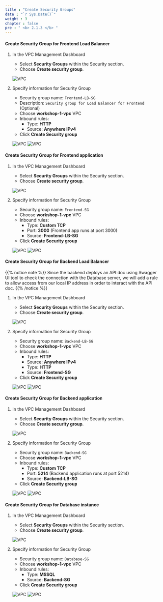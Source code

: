 ```yaml
---
title : "Create Security Groups"
date : "`r Sys.Date()`"
weight : 3
chapter : false
pre : " <b> 2.1.3 </b> "
---
```


#### Create Security Group for Frontend Load Balancer

1. In the VPC Management Dashboard
    + Select **Security Groups** within the Security section.
    + Choose **Create security group**.
    
    ![VPC](/images/2-preparation/2.1-networking/2.3-sg/001-sg.png?width=90pc)

2. Specify information for Security Group
    + Security group name: ```Frontend-LB-SG```
    + Description: ```Security group for Load Balancer for Frontend``` (Optional)
    + Choose **workshop-1-vpc** VPC
    + Inbound rules: 
      + Type: **HTTP** 
      + Source: **Anywhere IPv4**
    + Click **Create Security group**
    
    ![VPC](/images/2-preparation/2.1-networking/2.3-sg/002-sg.png?width=90pc)
    ![VPC](/images/2-preparation/2.1-networking/2.3-sg/003-sg.png?width=90pc)

#### Create Security Group for Frontend application

1. In the VPC Management Dashboard
    + Select **Security Groups** within the Security section.
    + Choose **Create security group**.
    
    ![VPC](/images/2-preparation/2.1-networking/2.3-sg/001-sg.png?width=90pc)

2. Specify information for Security Group
    + Security group name: ```Frontend-SG```
    + Choose **workshop-1-vpc** VPC
    + Inbound rules:
      + Type: **Custom TCP**
      + Port: **3000** (Frontend app runs at port 3000)
      + Source: **Frontend-LB-SG** 
    + Click **Create Security group**
    
    ![VPC](/images/2-preparation/2.1-networking/2.3-sg/004-sg.png?width=90pc)
    ![VPC](/images/2-preparation/2.1-networking/2.3-sg/005-sg.png?width=90pc)

#### Create Security Group for Backend Load Balancer

{{% notice note %}}
Since the backend deploys an API doc using Swagger UI tool to check the connection with the Database server, we will add a rule to allow access from our local IP address in order to interact with the API doc.
{{% /notice %}}

1. In the VPC Management Dashboard
    + Select **Security Groups** within the Security section.
    + Choose **Create security group**.
    
    ![VPC](/images/2-preparation/2.1-networking/2.3-sg/001-sg.png?width=90pc)

2. Specify information for Security Group
    + Security group name: ```Backend-LB-SG```
    + Choose **workshop-1-vpc** VPC
    + Inbound rules:
      + Type: **HTTP**
      + Source: **Anywhere IPv4**
      + Type: **HTTP**
      + Source: **Frontend-SG**
    + Click **Create Security group**

    ![VPC](/images/2-preparation/2.1-networking/2.3-sg/006-sg.png?width=90pc)
    ![VPC](/images/2-preparation/2.1-networking/2.3-sg/007-sg.png?width=90pc)

#### Create Security Group for Backend application

1. In the VPC Management Dashboard
    + Select **Security Groups** within the Security section.
    + Choose **Create security group**.

    ![VPC](/images/2-preparation/2.1-networking/2.3-sg/001-sg.png?width=90pc)

2. Specify information for Security Group
    + Security group name: ```Backend-SG```
    + Choose **workshop-1-vpc** VPC
    + Inbound rules:
      + Type: **Custom TCP**
      + Port: **5214** (Backend application runs at port 5214)
      + Source: **Backend-LB-SG**
    + Click **Create Security group**

    ![VPC](/images/2-preparation/2.1-networking/2.3-sg/008-sg.png?width=90pc)
    ![VPC](/images/2-preparation/2.1-networking/2.3-sg/009-sg.png?width=90pc)

#### Create Security Group for Database instance

1. In the VPC Management Dashboard
    + Select **Security Groups** within the Security section.
    + Choose **Create security group**.

    ![VPC](/images/2-preparation/2.1-networking/2.3-sg/001-sg.png?width=90pc)

2. Specify information for Security Group
    + Security group name: ```Database-SG```
    + Choose **workshop-1-vpc** VPC
    + Inbound rules:
      + Type: **MSSQL**
      + Source: **Backend-SG**
    + Click **Create Security group**

    ![VPC](/images/2-preparation/2.1-networking/2.3-sg/010-sg.png?width=90pc)
    ![VPC](/images/2-preparation/2.1-networking/2.3-sg/011-sg.png?width=90pc)